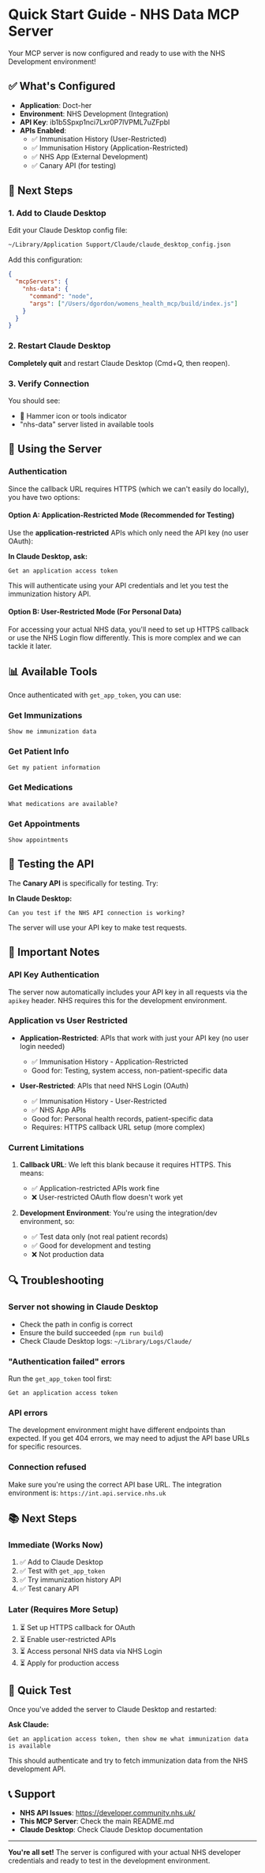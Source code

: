 # Quick Start Guide - NHS Data MCP Server

Your MCP server is now configured and ready to use with the NHS Development environment!

## ✅ What's Configured

- **Application**: Doct-her
- **Environment**: NHS Development (Integration)
- **API Key**: ib1b5Spxp1nci7Lxr0P7lVPML7uZFpbl
- **APIs Enabled**:
  - ✅ Immunisation History (User-Restricted)
  - ✅ Immunisation History (Application-Restricted)
  - ✅ NHS App (External Development)
  - ✅ Canary API (for testing)

## 🚀 Next Steps

### 1. Add to Claude Desktop

Edit your Claude Desktop config file:
```bash
~/Library/Application Support/Claude/claude_desktop_config.json
```

Add this configuration:
```json
{
  "mcpServers": {
    "nhs-data": {
      "command": "node",
      "args": ["/Users/dgordon/womens_health_mcp/build/index.js"]
    }
  }
}
```

### 2. Restart Claude Desktop

**Completely quit** and restart Claude Desktop (Cmd+Q, then reopen).

### 3. Verify Connection

You should see:
- 🔨 Hammer icon or tools indicator
- "nhs-data" server listed in available tools

## 🔧 Using the Server

### Authentication

Since the callback URL requires HTTPS (which we can't easily do locally), you have two options:

#### Option A: Application-Restricted Mode (Recommended for Testing)

Use the **application-restricted** APIs which only need the API key (no user OAuth):

**In Claude Desktop, ask:**
```
Get an application access token
```

This will authenticate using your API credentials and let you test the immunization history API.

#### Option B: User-Restricted Mode (For Personal Data)

For accessing your actual NHS data, you'll need to set up HTTPS callback or use the NHS Login flow differently. This is more complex and we can tackle it later.

## 📊 Available Tools

Once authenticated with `get_app_token`, you can use:

### Get Immunizations
```
Show me immunization data
```

### Get Patient Info
```
Get my patient information
```

### Get Medications
```
What medications are available?
```

### Get Appointments
```
Show appointments
```

## 🧪 Testing the API

The **Canary API** is specifically for testing. Try:

**In Claude Desktop:**
```
Can you test if the NHS API connection is working?
```

The server will use your API key to make test requests.

## 📝 Important Notes

### API Key Authentication

The server now automatically includes your API key in all requests via the `apikey` header. NHS requires this for the development environment.

### Application vs User Restricted

- **Application-Restricted**: APIs that work with just your API key (no user login needed)
  - ✅ Immunisation History - Application-Restricted
  - Good for: Testing, system access, non-patient-specific data

- **User-Restricted**: APIs that need NHS Login (OAuth)
  - ✅ Immunisation History - User-Restricted
  - ✅ NHS App APIs
  - Good for: Personal health records, patient-specific data
  - Requires: HTTPS callback URL setup (more complex)

### Current Limitations

1. **Callback URL**: We left this blank because it requires HTTPS. This means:
   - ✅ Application-restricted APIs work fine
   - ❌ User-restricted OAuth flow doesn't work yet

2. **Development Environment**: You're using the integration/dev environment, so:
   - ✅ Test data only (not real patient records)
   - ✅ Good for development and testing
   - ❌ Not production data

## 🔍 Troubleshooting

### Server not showing in Claude Desktop
- Check the path in config is correct
- Ensure the build succeeded (`npm run build`)
- Check Claude Desktop logs: `~/Library/Logs/Claude/`

### "Authentication failed" errors
Run the `get_app_token` tool first:
```
Get an application access token
```

### API errors
The development environment might have different endpoints than expected. If you get 404 errors, we may need to adjust the API base URLs for specific resources.

### Connection refused
Make sure you're using the correct API base URL. The integration environment is: `https://int.api.service.nhs.uk`

## 📚 Next Steps

### Immediate (Works Now)
1. ✅ Add to Claude Desktop
2. ✅ Test with `get_app_token`
3. ✅ Try immunization history API
4. ✅ Test canary API

### Later (Requires More Setup)
1. ⏳ Set up HTTPS callback for OAuth
2. ⏳ Enable user-restricted APIs
3. ⏳ Access personal NHS data via NHS Login
4. ⏳ Apply for production access

## 🎯 Quick Test

Once you've added the server to Claude Desktop and restarted:

**Ask Claude:**
```
Get an application access token, then show me what immunization data is available
```

This should authenticate and try to fetch immunization data from the NHS development API.

## 📞 Support

- **NHS API Issues**: https://developer.community.nhs.uk/
- **This MCP Server**: Check the main README.md
- **Claude Desktop**: Check Claude Desktop documentation

---

**You're all set!** The server is configured with your actual NHS developer credentials and ready to test in the development environment.
